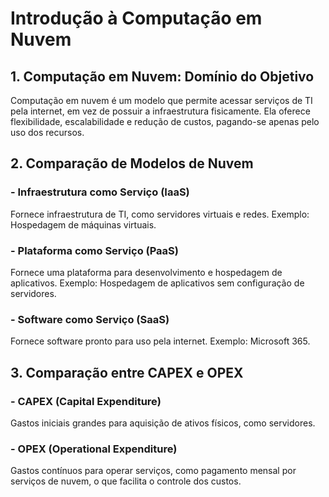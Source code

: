 # Introdução à Computação em Nuvem

## 1. Computação em Nuvem: Domínio do Objetivo
Computação em nuvem é um modelo que permite acessar serviços de TI pela internet, em vez de possuir a infraestrutura fisicamente. Ela oferece flexibilidade, escalabilidade e redução de custos, pagando-se apenas pelo uso dos recursos.

## 2. Comparação de Modelos de Nuvem
### - Infraestrutura como Serviço (IaaS)
Fornece infraestrutura de TI, como servidores virtuais e redes. Exemplo: Hospedagem de máquinas virtuais.

### - Plataforma como Serviço (PaaS)
Fornece uma plataforma para desenvolvimento e hospedagem de aplicativos. Exemplo: Hospedagem de aplicativos sem configuração de servidores.

### - Software como Serviço (SaaS)
Fornece software pronto para uso pela internet. Exemplo: Microsoft 365.

## 3. Comparação entre CAPEX e OPEX
### - CAPEX (Capital Expenditure)
Gastos iniciais grandes para aquisição de ativos físicos, como servidores.

### - OPEX (Operational Expenditure)
Gastos contínuos para operar serviços, como pagamento mensal por serviços de nuvem, o que facilita o controle dos custos.
